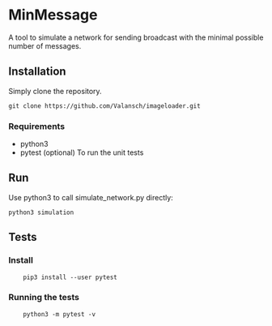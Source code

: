 # MinMessage

A tool to simulate a network for sending broadcast with the minimal possible number of messages.


## Installation

Simply clone the repository.

```
git clone https://github.com/Valansch/imageloader.git
```

### Requirements
- python3
- pytest (optional)
    To run the unit tests

## Run

Use python3 to call simulate_network.py directly:

```
python3 simulation
```

## Tests

### Install
```
    pip3 install --user pytest
```

### Running the tests
```
    python3 -m pytest -v
```
